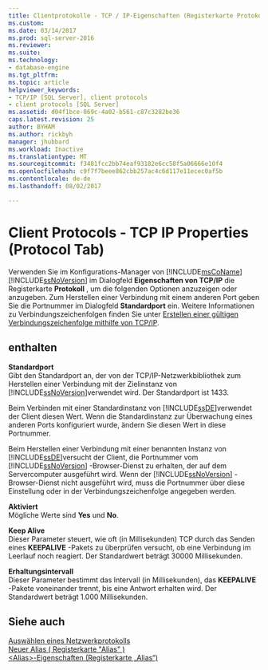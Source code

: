 ```yaml
---
title: Clientprotokolle - TCP / IP-Eigenschaften (Registerkarte Protokoll) | Microsoft Docs
ms.custom: 
ms.date: 03/14/2017
ms.prod: sql-server-2016
ms.reviewer: 
ms.suite: 
ms.technology:
- database-engine
ms.tgt_pltfrm: 
ms.topic: article
helpviewer_keywords:
- TCP/IP [SQL Server], client protocols
- client protocols [SQL Server]
ms.assetid: d04f1bce-069c-4a02-b561-c87c3282be36
caps.latest.revision: 25
author: BYHAM
ms.author: rickbyh
manager: jhubbard
ms.workload: Inactive
ms.translationtype: MT
ms.sourcegitcommit: f3481fcc2bb74eaf93182e6cc58f5a06666e10f4
ms.openlocfilehash: c9f7f7beee862cbb257ac4c6d117e11ecec0af5b
ms.contentlocale: de-de
ms.lasthandoff: 08/02/2017

---
```

# Client Protocols - TCP IP Properties (Protocol Tab)
  Verwenden Sie im Konfigurations-Manager von [!INCLUDE[msCoName](../../includes/msconame-md.md)] [!INCLUDE[ssNoVersion](../../includes/ssnoversion-md.md)] im Dialogfeld **Eigenschaften von TCP/IP** die Registerkarte **Protokoll** , um die folgenden Optionen anzuzeigen oder anzugeben. Zum Herstellen einer Verbindung mit einem anderen Port geben Sie die Portnummer im Dialogfeld **Standardport** ein. Weitere Informationen zu Verbindungszeichenfolgen finden Sie unter [Erstellen einer gültigen Verbindungszeichenfolge mithilfe von TCP/IP](../../tools/configuration-manager/creating-a-valid-connection-string-using-tcp-ip.md).  
  
## enthalten  
 **Standardport**  
 Gibt den Standardport an, der von der TCP/IP-Netzwerkbibliothek zum Herstellen einer Verbindung mit der Zielinstanz von [!INCLUDE[ssNoVersion](../../includes/ssnoversion-md.md)]verwendet wird. Der Standardport ist 1433.  
  
 Beim Verbinden mit einer Standardinstanz von [!INCLUDE[ssDE](../../includes/ssde-md.md)]verwendet der Client diesen Wert. Wenn die Standardinstanz zur Überwachung eines anderen Ports konfiguriert wurde, ändern Sie diesen Wert in diese Portnummer.  
  
 Beim Herstellen einer Verbindung mit einer benannten Instanz von [!INCLUDE[ssDE](../../includes/ssde-md.md)]versucht der Client, die Portnummer vom [!INCLUDE[ssNoVersion](../../includes/ssnoversion-md.md)] -Browser-Dienst zu erhalten, der auf dem Servercomputer ausgeführt wird. Wenn der [!INCLUDE[ssNoVersion](../../includes/ssnoversion-md.md)] -Browser-Dienst nicht ausgeführt wird, muss die Portnummer über diese Einstellung oder in der Verbindungszeichenfolge angegeben werden.  
  
 **Aktiviert**  
 Mögliche Werte sind **Yes** und **No**.  
  
 **Keep Alive**  
 Dieser Parameter steuert, wie oft (in Millisekunden) TCP durch das Senden eines **KEEPALIVE** -Pakets zu überprüfen versucht, ob eine Verbindung im Leerlauf noch reagiert. Der Standardwert beträgt 30000 Millisekunden.  
  
 **Erhaltungsintervall**  
 Dieser Parameter bestimmt das Intervall (in Millisekunden), das **KEEPALIVE** -Pakete voneinander trennt, bis eine Antwort erhalten wird. Der Standardwert beträgt 1.000 Millisekunden.  
  
## Siehe auch  
 [Auswählen eines Netzwerkprotokolls](http://msdn.microsoft.com/library/6565fb7d-b076-4447-be90-e10d0dec359a)   
 [Neuer Alias &#40; Registerkarte "Alias" &#41;](../../tools/configuration-manager/new-alias-alias-tab.md)   
 [&#60;Alias&#62;-Eigenschaften &#40;Registerkarte „Alias“&#41;](../../tools/configuration-manager/alias-properties-alias-tab.md)  
  
  

